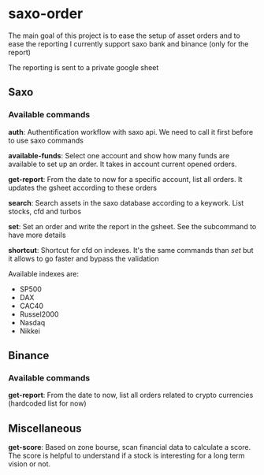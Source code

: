# saxo-order

The main goal of this project is to ease the setup of asset orders and to ease the reporting
I currently support saxo bank and binance (only for the report)

The reporting is sent to a private google sheet

## Saxo

### Available commands

**auth**: Authentification workflow with saxo api. We need to call it first before to use saxo commands

**available-funds**: Select one account and show how many funds are available to set up an order. It takes in account current opened orders.

**get-report**: From the date to now for a specific account, list all orders. It updates the gsheet according to these orders

**search**: Search assets in the saxo database according to a keywork. List stocks, cfd and turbos

**set**: Set an order and write the report in the gsheet. See the subcommand to have more details

**shortcut**: Shortcut for cfd on indexes. It's the same commands than *set* but it allows to go faster and bypass the validation

Available indexes are:
* SP500
* DAX
* CAC40
* Russel2000
* Nasdaq
* Nikkei

## Binance

### Available commands

**get-report**: From the date to now, list all orders related to crypto currencies (hardcoded list for now)

## Miscellaneous

**get-score**: Based on zone bourse, scan financial data to calculate a score. The score is helpful to understand if a stock is interesting for a long term vision or not.